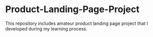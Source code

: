 # Product-Landing-Page-Project
This repository includes amateur product landing page project that I developed during my learning process.
